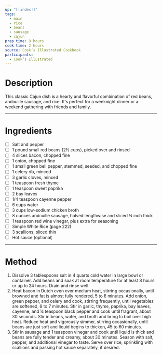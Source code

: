 ```yaml
---
up: "[[index]]"
tags:
  - main
  - rice
  - beans
  - sausage
  - cajun
prep time: 8 hours
cook time: 2 hours
source: Cook’s Illustrated Cookbook
participants:
  - Cook’s Illustrated
---
```

# Description
This classic Cajun dish is a hearty and flavorful combination of red beans, andouille sausage, and rice. It's perfect for a weeknight dinner or a weekend gathering with friends and family.

---

# Ingredients
- [ ] Salt and pepper
- [ ] 1 pound small red beans (2½ cups), picked over and rinsed
- [ ] 4 slices bacon, chopped fine
- [ ] 1 onion, chopped fine
- [ ] 1 small green bell pepper, stemmed, seeded, and chopped fine
- [ ] 1 celery rib, minced
- [ ] 3 garlic cloves, minced
- [ ] 1 teaspoon fresh thyme
- [ ] 1 teaspoon sweet paprika
- [ ] 2 bay leaves
- [ ] 1/4 teaspoon cayenne pepper
- [ ] 6 cups water
- [ ] 3 cups low-sodium chicken broth
- [ ] 8 ounces andouille sausage, halved lengthwise and sliced ¼ inch thick
- [ ] 1 teaspoon red wine vinegar, plus extra for seasoning
- [ ] Simple White Rice (page 222)
- [ ] 3 scallions, sliced thin
- [ ] Hot sauce (optional)

---

# Method
1. Dissolve 3 tablespoons salt in 4 quarts cold water in large bowl or container. Add beans and soak at room temperature for at least 8 hours or up to 24 hours. Drain and rinse well.
2. Heat bacon in Dutch oven over medium heat, stirring occasionally, until browned and fat is almost fully rendered, 5 to 8 minutes. Add onion, green pepper, and celery and cook, stirring frequently, until vegetables are softened, 6 to 7 minutes. Stir in garlic, thyme, paprika, bay leaves, cayenne, and ¼ teaspoon black pepper and cook until fragrant, about 30 seconds. Stir in beans, water, and broth and bring to boil over high heat. Reduce heat and vigorously simmer, stirring occasionally, until beans are just soft and liquid begins to thicken, 45 to 60 minutes.
3. Stir in sausage and 1 teaspoon vinegar and cook until liquid is thick and beans are fully tender and creamy, about 30 minutes. Season with salt, pepper, and additional vinegar to taste. Serve over rice, sprinkling with scallions and passing hot sauce separately, if desired.